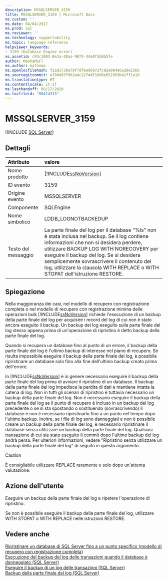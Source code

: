 ```yaml
---
description: MSSQLSERVER_3159
title: MSSQLSERVER_3159 | Microsoft Docs
ms.custom: ''
ms.date: 04/04/2017
ms.prod: sql
ms.reviewer: ''
ms.technology: supportability
ms.topic: language-reference
helpviewer_keywords:
- 3159 (Database Engine error)
ms.assetid: c93c1003-0e3a-40aa-9873-44a0f5b8b57e
author: MashaMSFT
ms.author: mathoma
ms.openlocfilehash: f2ad1730a79f7dfeed6972fc92a084a6a28e2166
ms.sourcegitcommit: e700497f962e4c2274df16d9e651059b42ff1a10
ms.translationtype: HT
ms.contentlocale: it-IT
ms.lasthandoff: 08/17/2020
ms.locfileid: "88424313"
---
```

# <a name="mssqlserver_3159"></a>MSSQLSERVER_3159
 [!INCLUDE [SQL Server](../../includes/applies-to-version/sqlserver.md)]
  
## <a name="details"></a>Dettagli  
  
| Attributo | valore |  
| :-------- | :---- |  
|Nome prodotto|[!INCLUDE[ssNoVersion](../../includes/ssnoversion-md.md)]|  
|ID evento|3159|  
|Origine evento|MSSQLSERVER|  
|Componente|SQLEngine|  
|Nome simbolico|LDDB_LOGNOTBACKEDUP|  
|Testo del messaggio|La parte finale del log per il database "%ls" non è stata inclusa nel backup. Se il log contiene informazioni che non si desidera perdere, utilizzare BACKUP LOG WITH NORECOVERY per eseguire il backup del log. Se si desidera semplicemente sovrascrivere il contenuto del log, utilizzare la clausola WITH REPLACE o WITH STOPAT dell'istruzione RESTORE.|  
  
## <a name="explanation"></a>Spiegazione  
Nella maggioranza dei casi, nel modello di recupero con registrazione completa o nel modello di recupero con registrazione minima delle operazioni bulk [!INCLUDE[ssNoVersion](../../includes/ssnoversion-md.md)] richiede l'esecuzione di un backup della parte finale del log per acquisire i record del log di cui non è stato ancora eseguito il backup. Un backup del log eseguito sulla parte finale del log stesso appena prima di un'operazione di ripristino è detto backup della parte finale del log.  
  
Quando si recupera un database fino al punto di un errore, il backup della parte finale del log è l'ultimo backup di interesse nel piano di recupero. Se risulta impossibile eseguire il backup della parte finale del log, è possibile ripristinare un database solo fino alla fine dell'ultimo backup creato prima dell'errore.  
  
In [!INCLUDE[ssNoVersion](../../includes/ssnoversion-md.md)] è in genere necessario eseguire il backup della parte finale del log prima di avviare il ripristino di un database. Il backup della parte finale del log impedisce la perdita di dati e mantiene intatta la catena di log. Non in tutti gli scenari di ripristino è tuttavia necessario un backup della parte finale del log. Non è necessario eseguire il backup della parte finale del log se il punto di recupero è incluso in un backup del log precedente o se si sta spostando o sostituendo (sovrascrivendo) il database e non è necessario ripristinarlo fino a un punto nel tempo dopo l'ultimo backup. Inoltre, se i file di log sono danneggiati e non è possibile creare un backup della parte finale del log, è necessario ripristinare il database senza utilizzare un backup della parte finale del log. Qualsiasi transazione di cui sia stato eseguito il commit dopo l'ultimo backup del log andrà persa. Per ulteriori informazioni, vedere "Ripristino senza utilizzare un backup della parte finale del log" di seguito in questo argomento.  
  
> [!CAUTION]  
> È consigliabile utilizzare REPLACE raramente e solo dopo un'attenta valutazione.  
  
## <a name="user-action"></a>Azione dell'utente  
Eseguire un backup della parte finale del log e ripetere l'operazione di ripristino.  
  
Se non è possibile eseguire il backup della parte finale del log, utilizzare WITH STOPAT o WITH REPLACE nelle istruzioni RESTORE.  
  
## <a name="see-also"></a>Vedere anche  
[Ripristinare un database di SQL Server fino a un punto specifico &#40;modello di recupero con registrazione completa&#41;](~/relational-databases/backup-restore/restore-a-sql-server-database-to-a-point-in-time-full-recovery-model.md)  
[Esecuzione del backup del log delle transazioni quando il database è danneggiato &#40;SQL Server&#41;](~/relational-databases/backup-restore/back-up-and-restore-of-system-databases-sql-server.md)  
[Eseguire il backup di un log delle transazioni &#40;SQL Server&#41;](~/relational-databases/backup-restore/back-up-a-transaction-log-sql-server.md)  
[Backup della parte finale del log &#40;SQL Server&#41;](~/relational-databases/backup-restore/tail-log-backups-sql-server.md)  
  
